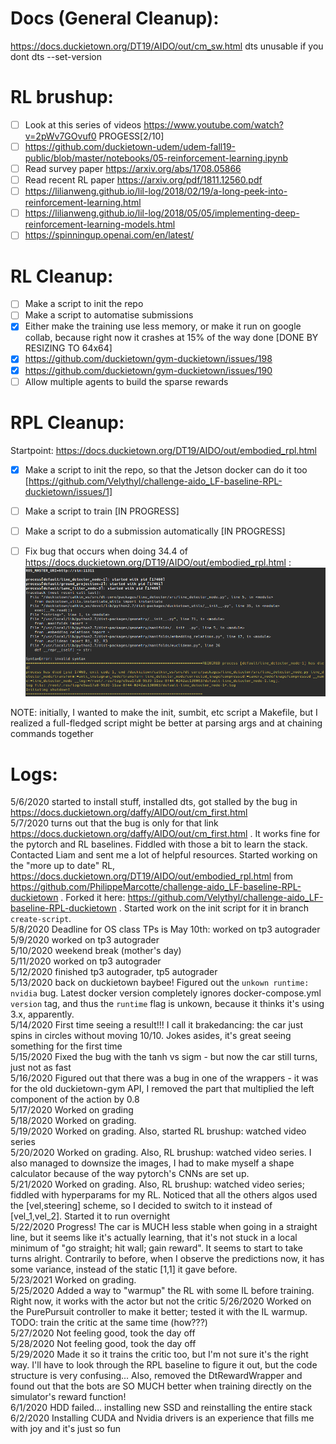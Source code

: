 # Docs (General Cleanup):
https://docs.duckietown.org/DT19/AIDO/out/cm_sw.html
dts unusable if you dont dts --set-version

# RL brushup:

- [ ] Look at this series of videos https://www.youtube.com/watch?v=2pWv7GOvuf0 PROGESS[2/10]
- [ ] https://github.com/duckietown-udem/udem-fall19-public/blob/master/notebooks/05-reinforcement-learning.ipynb
- [ ] Read survey paper https://arxiv.org/abs/1708.05866
- [ ] Read recent RL paper https://arxiv.org/pdf/1811.12560.pdf
- [ ] https://lilianweng.github.io/lil-log/2018/02/19/a-long-peek-into-reinforcement-learning.html
- [ ] https://lilianweng.github.io/lil-log/2018/05/05/implementing-deep-reinforcement-learning-models.html
- [ ] https://spinningup.openai.com/en/latest/

# RL Cleanup:
- [ ] Make a script to init the repo
- [ ] Make a script to automatise submissions
- [x] Either make the training use less memory, or make it run on google collab, because right now it crashes at 15% of the way done [DONE BY RESIZING TO 64x64]
- [x] https://github.com/duckietown/gym-duckietown/issues/198
- [x] https://github.com/duckietown/gym-duckietown/issues/190
- [ ] Allow multiple agents to build the sparse rewards

# RPL Cleanup:
Startpoint: https://docs.duckietown.org/DT19/AIDO/out/embodied_rpl.html

- [x] Make a script to init the repo, so that the Jetson docker can do it too [https://github.com/Velythyl/challenge-aido_LF-baseline-RPL-duckietown/issues/1]
- [ ] Make a script to train [IN PROGRESS]
- [ ] Make a script to do a submission automatically [IN PROGRESS]
- [ ] Fix bug that occurs when doing 34.4 of https://docs.duckietown.org/DT19/AIDO/out/embodied_rpl.html : 
![Image of bug](/roslaunch_bug.png?raw=true )


NOTE: initially, I wanted to make the init, sumbit, etc script a Makefile, but I realized a full-fledged script might be better at parsing args and at chaining commands together

# Logs:
5/6/2020 started to install stuff, installed dts, got stalled by the bug in https://docs.duckietown.org/daffy/AIDO/out/cm_first.html  
5/7/2020 turns out that the bug is only for that link https://docs.duckietown.org/daffy/AIDO/out/cm_first.html . It works fine for the pytorch and RL baselines. Fiddled with those a bit to learn the stack. Contacted Liam and sent me a lot of helpful resources. Started working on the "more up to date" RL, https://docs.duckietown.org/DT19/AIDO/out/embodied_rpl.html from https://github.com/PhilippeMarcotte/challenge-aido_LF-baseline-RPL-duckietown . Forked it here: https://github.com/Velythyl/challenge-aido_LF-baseline-RPL-duckietown . Started work on the init script for it in branch `create-script`.  
5/8/2020 Deadline for OS class TPs is May 10th: worked on tp3 autograder  
5/9/2020 worked on tp3 autograder  
5/10/2020 weekend break (mother's day)  
5/11/2020 worked on tp3 autograder  
5/12/2020 finished tp3 autograder, tp5 autograder  
5/13/2020 back on duckietown baybee! Figured out the `unkown runtime: nvidia` bug. Latest docker version completely ignores docker-compose.yml `version` tag, and thus the `runtime` flag is unkown, because it thinks it's using 3.x, apparently.  
5/14/2020 First time seeing a result!!! I call it brakedancing: the car just spins in circles without moving 10/10. Jokes asides, it's great seeing something for the first time  
5/15/2020 Fixed the bug with the tanh vs sigm - but now the car still turns, just not as fast  
5/16/2020 Figured out that there was a bug in one of the wrappers - it was for the old duckietown-gym API, I removed the part that multiplied the left component of the action by 0.8  
5/17/2020 Worked on grading  
5/18/2020 Worked on grading.  
5/19/2020 Worked on grading. Also, started RL brushup: watched video series  
5/20/2020 Worked on grading. Also, RL brushup: watched video series. I also managed to downsize the images, I had to make myself a shape calculator because of the way pytorch's CNNs are set up.  
5/21/2020 Worked on grading. Also, RL brushup: watched video series; fiddled with hyperparams for my RL. Noticed that all the others algos used the [vel,steering] scheme, so I decided to switch to it instead of [vel_1,vel_2]. Started it to run overnight  
5/22/2020 Progress! The car is MUCH less stable when going in a straight line, but it seems like it's actually learning, that it's not stuck in a local minimum of "go straight; hit wall; gain reward". It seems to start to take turns alright. Contrarily to before, when I observe the predictions now, it has some variance, instead of the static [1,1] it gave before.  
5/23/2021 Worked on grading.  
5/25/2020 Added a way to "warmup" the RL with some IL before training. Right now, it works with the actor but not the critic
5/26/2020 Worked on the PurePursuit controller to make it better; tested it with the IL warmup. TODO: train the critic at the same time (how???)  
5/27/2020 Not feeling good, took the day off  
5/28/2020 Not feeling good, took the day off  
5/29/2020 Made it so it trains the critic too, but I'm not sure it's the right way. I'll have to look through the RPL baseline to figure it out, but the code structure is very confusing... Also, removed the DtRewardWrapper and found out that the bots are SO MUCH better when training directly on the simulator's reward function!  
6/1/2020 HDD failed... installing new SSD and reinstalling the entire stack  
6/2/2020 Installing CUDA and Nvidia drivers is an experience that fills me with joy and it's just so fun  
